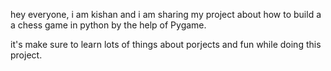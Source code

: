 hey everyone, i am kishan and i am sharing my project about how to build a a chess game in python by the help of Pygame.

it's make sure to learn lots of things about porjects and fun while doing this project.
